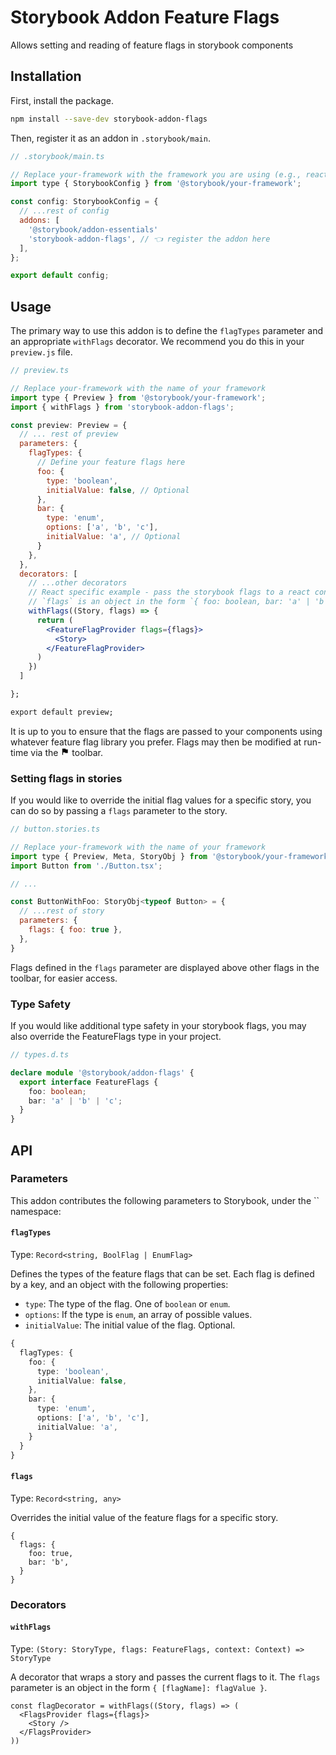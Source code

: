 # Storybook Addon Feature Flags
Allows setting and reading of feature flags in storybook components

## Installation

First, install the package.

```sh
npm install --save-dev storybook-addon-flags
```

Then, register it as an addon in `.storybook/main`.

```js
// .storybook/main.ts

// Replace your-framework with the framework you are using (e.g., react-webpack5, vue3-vite)
import type { StorybookConfig } from '@storybook/your-framework';

const config: StorybookConfig = {
  // ...rest of config
  addons: [
    '@storybook/addon-essentials'
    'storybook-addon-flags', // 👈 register the addon here
  ],
};

export default config;
```

## Usage

The primary way to use this addon is to define the `flagTypes` parameter and an appropriate
`withFlags` decorator. We recommend you do this in your `preview.js` file.

```jsx
// preview.ts

// Replace your-framework with the name of your framework
import type { Preview } from '@storybook/your-framework';
import { withFlags } from 'storybook-addon-flags';

const preview: Preview = {
  // ... rest of preview
  parameters: {
    flagTypes: {
      // Define your feature flags here
      foo: {
        type: 'boolean',
        initialValue: false, // Optional
      },
      bar: {
        type: 'enum',
        options: ['a', 'b', 'c'],
        initialValue: 'a', // Optional
      }
    },
  },
  decorators: [
    // ...other decorators
    // React specific example - pass the storybook flags to a react context provider
    // `flags` is an object in the form `{ foo: boolean, bar: 'a' | 'b' | 'c' }`
    withFlags((Story, flags) => {
      return (
        <FeatureFlagProvider flags={flags}>
          <Story>
        </FeatureFlagProvider>
      )
    })
  ]

};

export default preview;
```

It is up to you to ensure that the flags are passed to your components using whatever feature flag library you prefer. Flags may then be modified at run-time via the <svg xmlns="http://www.w3.org/2000/svg" width="14" height="14" viewBox="0 0 24 24"><path d="M0 0h24v24H0z" fill="none"/><path d="M14.4 6L14 4H5v17h2v-7h5.6l.4 2h7V6z"/></svg> toolbar.

### Setting flags in stories

If you would like to override the initial flag values for a specific story, you can do so by passing a `flags` parameter to the story.

```jsx
// button.stories.ts

// Replace your-framework with the name of your framework
import type { Preview, Meta, StoryObj } from '@storybook/your-framework';
import Button from './Button.tsx';

// ...

const ButtonWithFoo: StoryObj<typeof Button> = {
  // ...rest of story
  parameters: {
    flags: { foo: true },
  },
}

```

Flags defined in the `flags` parameter are displayed above other flags in the toolbar, for easier access.

### Type Safety

If you would like additional type safety in your storybook flags, you may also override
the FeatureFlags type in your project.

```ts
// types.d.ts

declare module '@storybook/addon-flags' {
  export interface FeatureFlags {
    foo: boolean;
    bar: 'a' | 'b' | 'c';
  }
}

```

## API

### Parameters

This addon contributes the following parameters to Storybook, under the `` namespace:

#### `flagTypes`

Type: `Record<string, BoolFlag | EnumFlag>`

Defines the types of the feature flags that can be set. Each flag is defined by a key, and an object
with the following properties:

- `type`: The type of the flag. One of `boolean` or `enum`.
- `options`: If the type is `enum`, an array of possible values.
- `initialValue`: The initial value of the flag. Optional.

```ts
{
  flagTypes: {
    foo: {
      type: 'boolean',
      initialValue: false,
    },
    bar: {
      type: 'enum',
      options: ['a', 'b', 'c'],
      initialValue: 'a',
    }
  }
}
```

#### `flags`

Type: `Record<string, any>`

Overrides the initial value of the feature flags for a specific story.

```tsx
{
  flags: {
    foo: true,
    bar: 'b',
  }
}
```

### Decorators

#### `withFlags`

Type: `(Story: StoryType, flags: FeatureFlags, context: Context) => StoryType`

A decorator that wraps a story and passes the current flags to it. The `flags` parameter is an
object in the form `{ [flagName]: flagValue }`.

```tsx
const flagDecorator = withFlags((Story, flags) => (
  <FlagsProvider flags={flags}>
    <Story />
  </FlagsProvider>
))
```

